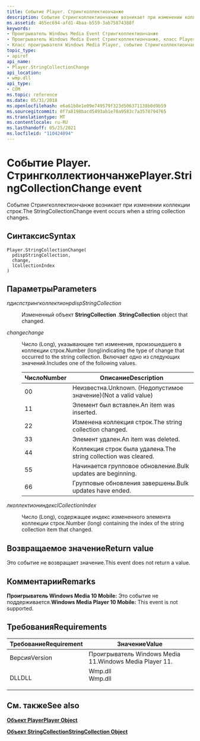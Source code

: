 ```yaml
---
title: Событие Player. Стрингколлектиончанже
description: Событие Стрингколлектиончанже возникает при изменении коллекции строк. | Событие Player. Стрингколлектиончанже
ms.assetid: 465ec694-afd1-4baa-b559-3ab75874388f
keywords:
- Проигрыватель Windows Media Event Стрингколлектиончанже
- Проигрыватель Windows Media Event Стрингколлектиончанже, класс Player
- Класс проигрывателя Windows Media Player, событие Стрингколлектиончанже
topic_type:
- apiref
api_name:
- Player.StringCollectionChange
api_location:
- wmp.dll
api_type:
- COM
ms.topic: reference
ms.date: 05/31/2018
ms.openlocfilehash: e6a61b8e1e09e749579f323d506371138b0d9b59
ms.sourcegitcommit: 0f7a8198bacd5493ab1e78a9583c7a3578794765
ms.translationtype: MT
ms.contentlocale: ru-RU
ms.lasthandoff: 05/25/2021
ms.locfileid: "110424094"
---
```

# <a name="playerstringcollectionchange-event"></a><span data-ttu-id="8fcd6-107">Событие Player. Стрингколлектиончанже</span><span class="sxs-lookup"><span data-stu-id="8fcd6-107">Player.StringCollectionChange event</span></span>

<span data-ttu-id="8fcd6-108">Событие Стрингколлектиончанже возникает при изменении коллекции строк.</span><span class="sxs-lookup"><span data-stu-id="8fcd6-108">The StringCollectionChange event occurs when a string collection changes.</span></span>

## <a name="syntax"></a><span data-ttu-id="8fcd6-109">Синтаксис</span><span class="sxs-lookup"><span data-stu-id="8fcd6-109">Syntax</span></span>


```JScript
Player.StringCollectionChange(
  pdispStringCollection,
  change,
  lCollectionIndex
)
```



## <a name="parameters"></a><span data-ttu-id="8fcd6-110">Параметры</span><span class="sxs-lookup"><span data-stu-id="8fcd6-110">Parameters</span></span>

<dl> <dt>

<span data-ttu-id="8fcd6-111">*пдиспстрингколлектион*</span><span class="sxs-lookup"><span data-stu-id="8fcd6-111">*pdispStringCollection*</span></span> 
</dt> <dd>

<span data-ttu-id="8fcd6-112">Измененный объект **StringCollection** .</span><span class="sxs-lookup"><span data-stu-id="8fcd6-112">**StringCollection** object that changed.</span></span>

</dd> <dt>

<span data-ttu-id="8fcd6-113">*change*</span><span class="sxs-lookup"><span data-stu-id="8fcd6-113">*change*</span></span> 
</dt> <dd>

<span data-ttu-id="8fcd6-114">Число (Long), указывающее тип изменения, произошедшего в коллекции строк.</span><span class="sxs-lookup"><span data-stu-id="8fcd6-114">Number (long)indicating the type of change that occurred to the string collection.</span></span> <span data-ttu-id="8fcd6-115">Включает одно из следующих значений.</span><span class="sxs-lookup"><span data-stu-id="8fcd6-115">Includes one of the following values.</span></span>



| <span data-ttu-id="8fcd6-116">Число</span><span class="sxs-lookup"><span data-stu-id="8fcd6-116">Number</span></span> | <span data-ttu-id="8fcd6-117">Описание</span><span class="sxs-lookup"><span data-stu-id="8fcd6-117">Description</span></span>                        |
|--------|------------------------------------|
| <span data-ttu-id="8fcd6-118">0</span><span class="sxs-lookup"><span data-stu-id="8fcd6-118">0</span></span>      | <span data-ttu-id="8fcd6-119">Неизвестна.</span><span class="sxs-lookup"><span data-stu-id="8fcd6-119">Unknown.</span></span> <span data-ttu-id="8fcd6-120">(Недопустимое значение)</span><span class="sxs-lookup"><span data-stu-id="8fcd6-120">(Not a valid value)</span></span>       |
| <span data-ttu-id="8fcd6-121">1</span><span class="sxs-lookup"><span data-stu-id="8fcd6-121">1</span></span>      | <span data-ttu-id="8fcd6-122">Элемент был вставлен.</span><span class="sxs-lookup"><span data-stu-id="8fcd6-122">An item was inserted.</span></span>              |
| <span data-ttu-id="8fcd6-123">2</span><span class="sxs-lookup"><span data-stu-id="8fcd6-123">2</span></span>      | <span data-ttu-id="8fcd6-124">Изменена коллекция строк.</span><span class="sxs-lookup"><span data-stu-id="8fcd6-124">The string collection changed.</span></span>     |
| <span data-ttu-id="8fcd6-125">3</span><span class="sxs-lookup"><span data-stu-id="8fcd6-125">3</span></span>      | <span data-ttu-id="8fcd6-126">Элемент удален.</span><span class="sxs-lookup"><span data-stu-id="8fcd6-126">An item was deleted.</span></span>               |
| <span data-ttu-id="8fcd6-127">4</span><span class="sxs-lookup"><span data-stu-id="8fcd6-127">4</span></span>      | <span data-ttu-id="8fcd6-128">Коллекция строк была удалена.</span><span class="sxs-lookup"><span data-stu-id="8fcd6-128">The string collection was cleared.</span></span> |
| <span data-ttu-id="8fcd6-129">5</span><span class="sxs-lookup"><span data-stu-id="8fcd6-129">5</span></span>      | <span data-ttu-id="8fcd6-130">Начинается групповое обновление.</span><span class="sxs-lookup"><span data-stu-id="8fcd6-130">Bulk updates are beginning.</span></span>        |
| <span data-ttu-id="8fcd6-131">6</span><span class="sxs-lookup"><span data-stu-id="8fcd6-131">6</span></span>      | <span data-ttu-id="8fcd6-132">Групповые обновления завершены.</span><span class="sxs-lookup"><span data-stu-id="8fcd6-132">Bulk updates have ended.</span></span>           |



 

</dd> <dt>

<span data-ttu-id="8fcd6-133">*лколлектиониндекс*</span><span class="sxs-lookup"><span data-stu-id="8fcd6-133">*lCollectionIndex*</span></span> 
</dt> <dd>

<span data-ttu-id="8fcd6-134">Число (Long), содержащее индекс измененного элемента коллекции строк.</span><span class="sxs-lookup"><span data-stu-id="8fcd6-134">Number (long) containing the index of the string collection item that changed.</span></span>

</dd> </dl>

## <a name="return-value"></a><span data-ttu-id="8fcd6-135">Возвращаемое значение</span><span class="sxs-lookup"><span data-stu-id="8fcd6-135">Return value</span></span>

<span data-ttu-id="8fcd6-136">Это событие не возвращает значение.</span><span class="sxs-lookup"><span data-stu-id="8fcd6-136">This event does not return a value.</span></span>

## <a name="remarks"></a><span data-ttu-id="8fcd6-137">Комментарии</span><span class="sxs-lookup"><span data-stu-id="8fcd6-137">Remarks</span></span>

<span data-ttu-id="8fcd6-138">**Проигрыватель Windows Media 10 Mobile:** Это событие не поддерживается.</span><span class="sxs-lookup"><span data-stu-id="8fcd6-138">**Windows Media Player 10 Mobile:** This event is not supported.</span></span>

## <a name="requirements"></a><span data-ttu-id="8fcd6-139">Требования</span><span class="sxs-lookup"><span data-stu-id="8fcd6-139">Requirements</span></span>



| <span data-ttu-id="8fcd6-140">Требование</span><span class="sxs-lookup"><span data-stu-id="8fcd6-140">Requirement</span></span> | <span data-ttu-id="8fcd6-141">Значение</span><span class="sxs-lookup"><span data-stu-id="8fcd6-141">Value</span></span> |
|--------------------|------------------------------------------------------------------------------------|
| <span data-ttu-id="8fcd6-142">Версия</span><span class="sxs-lookup"><span data-stu-id="8fcd6-142">Version</span></span><br/> | <span data-ttu-id="8fcd6-143">Проигрыватель Windows Media 11.</span><span class="sxs-lookup"><span data-stu-id="8fcd6-143">Windows Media Player 11.</span></span><br/>                                                |
| <span data-ttu-id="8fcd6-144">DLL</span><span class="sxs-lookup"><span data-stu-id="8fcd6-144">DLL</span></span><br/>     | <dl> <span data-ttu-id="8fcd6-145"><dt>Wmp.dll</dt></span><span class="sxs-lookup"><span data-stu-id="8fcd6-145"><dt>Wmp.dll</dt></span></span> </dl> |



## <a name="see-also"></a><span data-ttu-id="8fcd6-146">См. также</span><span class="sxs-lookup"><span data-stu-id="8fcd6-146">See also</span></span>

<dl> <dt>

[<span data-ttu-id="8fcd6-147">**Объект Player**</span><span class="sxs-lookup"><span data-stu-id="8fcd6-147">**Player Object**</span></span>](player-object.md)
</dt> <dt>

[<span data-ttu-id="8fcd6-148">**Объект StringCollection**</span><span class="sxs-lookup"><span data-stu-id="8fcd6-148">**StringCollection Object**</span></span>](stringcollection-object.md)
</dt> </dl>

 

 






